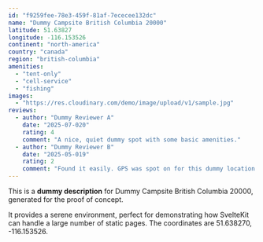 ```yaml
---
id: "f9259fee-78e3-459f-81af-7ececee132dc"
name: "Dummy Campsite British Columbia 20000"
latitude: 51.63827
longitude: -116.153526
continent: "north-america"
country: "canada"
region: "british-columbia"
amenities:
  - "tent-only"
  - "cell-service"
  - "fishing"
images:
  - "https://res.cloudinary.com/demo/image/upload/v1/sample.jpg"
reviews:
  - author: "Dummy Reviewer A"
    date: "2025-07-020"
    rating: 4
    comment: "A nice, quiet dummy spot with some basic amenities."
  - author: "Dummy Reviewer B"
    date: "2025-05-019"
    rating: 2
    comment: "Found it easily. GPS was spot on for this dummy location."
---
```


This is a **dummy description** for Dummy Campsite British Columbia 20000, generated for the proof of concept.

It provides a serene environment, perfect for demonstrating how SvelteKit can handle a large number of static pages. The coordinates are 51.638270, -116.153526.
